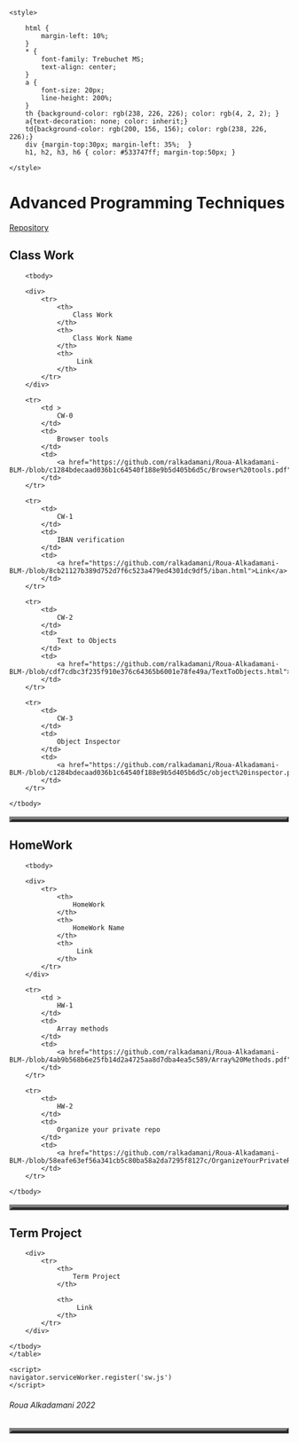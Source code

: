 <html>
<head>
    <title>Advanced Programming Techniques</title>
    <link rel="icon" sizes="192x192" href="https://upload.wikimedia.org/wikipedia/commons/thumb/0/02/Circle-icons-computer.svg/768px-Circle-icons-computer.svg.png?20160314153535">
    <link rel="manifest" href="manifest.json">
    <meta name="viewport" content="width=device-width, initial-scale=1.0">
    
    <style>

        html {
            margin-left: 10%;
        } 
        * {          
            font-family: Trebuchet MS;
            text-align: center;
        }
        a {
            font-size: 20px;
            line-height: 200%;
        }
        th {background-color: rgb(238, 226, 226); color: rgb(4, 2, 2); }
        a{text-decoration: none; color: inherit;}
        td{background-color: rgb(200, 156, 156); color: rgb(238, 226, 226);}
        div {margin-top:30px; margin-left: 35%;  } 
        h1, h2, h3, h6 { color: #533747ff; margin-top:50px; }
        
    </style>
    
</head>
<body class="vsc-initialized" data-new-gr-c-s-check-loaded="14.1085.0" data-gr-ext-installed="">

<h1>Advanced Programming Techniques</h1>

<a href="https://github.com/ralkadamani/Roua-Alkadamani-BLM-">Repository</a>

<h2>Class Work</h2>    

<div  >
    <table border="5px" cellpadding="10px"  width="50%" >
        
        <tbody>

        <div>
            <tr>
                <th>
                    Class Work
                </th>
                <th>
                    Class Work Name
                </th>
                <th>
                     Link
                </th>
            </tr>
        </div>
        
        <tr>
            <td >
                CW-0
            </td>
            <td>
                Browser tools
            </td>
            <td>
                <a href="https://github.com/ralkadamani/Roua-Alkadamani-BLM-/blob/c1284bdecaad036b1c64540f188e9b5d405b6d5c/Browser%20tools.pdf">Link</a>
            </td>
        </tr>
        
        <tr>
            <td>
                CW-1
            </td>
            <td>
                IBAN verification
            </td>
            <td>
                <a href="https://github.com/ralkadamani/Roua-Alkadamani-BLM-/blob/8cb21127b389d752d7f6c523a479ed4301dc9df5/iban.html">Link</a>
            </td>
        </tr>
        
        <tr>
            <td>
                CW-2
            </td>
            <td>
                Text to Objects
            </td>
            <td>
                <a href="https://github.com/ralkadamani/Roua-Alkadamani-BLM-/blob/cdf7cdbc3f235f910e376c64365b6001e78fe49a/TextToObjects.html">Link</a>
            </td>
        </tr>

        <tr>
            <td>
                CW-3
            </td>
            <td>
                Object Inspector
            </td>
            <td>
                <a href="https://github.com/ralkadamani/Roua-Alkadamani-BLM-/blob/c1284bdecaad036b1c64540f188e9b5d405b6d5c/object%20inspector.pdf">Link</a>
            </td>
        </tr>
       
    </tbody>
</table>

</div>
   
<h2>HomeWork</h2>  

<div >
    <table border="5px" cellpadding="10px"  width="50%">
        
        <tbody>

        <div>
            <tr>
                <th>
                    HomeWork
                </th>
                <th>
                    HomeWork Name
                </th>
                <th>
                     Link
                </th>
            </tr>
        </div>
        
        <tr>
            <td >
                HW-1
            </td>
            <td>
                Array methods
            </td>
            <td>
                <a href="https://github.com/ralkadamani/Roua-Alkadamani-BLM-/blob/4ab9b568b6e25fb14d2a4725aa8d7dba4ea5c589/Array%20Methods.pdf">Link</a>
            </td>
        </tr>
        
        <tr>
            <td>
                HW-2
            </td>
            <td>
                Organize your private repo
            </td>
            <td>
                <a href="https://github.com/ralkadamani/Roua-Alkadamani-BLM-/blob/58eafe63ef56a341cb5c80ba58a2da7295f8127c/OrganizeYourPrivateRepo.html">Link</a>
            </td>
        </tr>
       
    </tbody>
</table>

</div>
    
<h2>Term Project</h2>  

<div >
    <table border="5px" cellpadding="10px"  width="50%">
    <tbody>

        <div>
            <tr>
                <th>
                    Term Project
                </th>
            
                <th>
                     Link
                </th>
            </tr>
        </div>
        
    </tbody>
    </table>
</div> 

    <script>
    navigator.serviceWorker.register('sw.js')
    </script>


<h6>Roua Alkadamani 2022</h6>
</body><grammarly-desktop-integration data-grammarly-shadow-root="true"></grammarly-desktop-integration></html>
